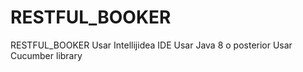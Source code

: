 # RESTFUL_BOOKER
RESTFUL_BOOKER
Usar Intellijidea IDE
Usar Java 8 o posterior
Usar Cucumber library
